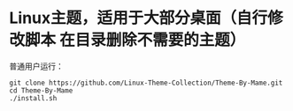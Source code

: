 # Linux主题，适用于大部分桌面（自行修改脚本 在目录删除不需要的主题）

普通用户运行：
```
git clone https://github.com/Linux-Theme-Collection/Theme-By-Mame.git
cd Theme-By-Mame
./install.sh
```
